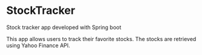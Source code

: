 # StockTracker
Stock tracker app developed with Spring boot

This app allows users to track their favorite stocks. The stocks are retrieved using Yahoo Finance API.
